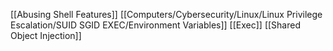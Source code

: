 
[[Abusing Shell Features]]
[[Computers/Cybersecurity/Linux/Linux Privilege Escalation/SUID SGID EXEC/Environment Variables]]
[[Exec]]
[[Shared Object Injection]]
